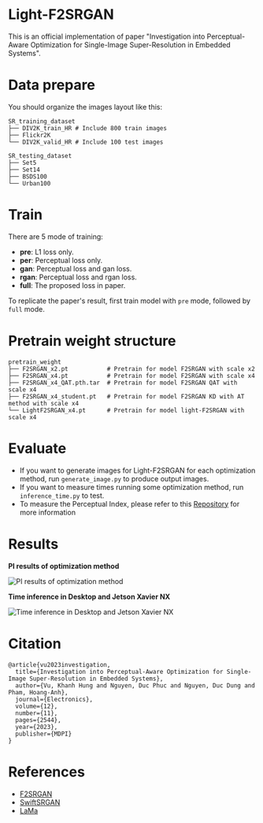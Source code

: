 # Light-F2SRGAN
This is an official implementation of paper "Investigation into Perceptual-Aware Optimization for Single-Image Super-Resolution in Embedded Systems".

# Data prepare
You should organize the images layout like this:

```shell
SR_training_dataset
├── DIV2K_train_HR # Include 800 train images
├── Flickr2K
└── DIV2K_valid_HR # Include 100 test images

SR_testing_dataset
├── Set5
├── Set14
├── BSDS100
└── Urban100
```

# Train
There are 5 mode of training:
- **pre**: L1 loss only.
- **per**: Perceptual loss only.
- **gan**: Perceptual loss and gan loss.
- **rgan**: Perceptual loss and rgan loss.
- **full**: The proposed loss in paper.  

To replicate the paper's result, first train model with `pre` mode, followed by `full` mode.

# Pretrain weight structure
```shell
pretrain_weight
├── F2SRGAN_x2.pt           # Pretrain for model F2SRGAN with scale x2
├── F2SRGAN_x4.pt           # Pretrain for model F2SRGAN with scale x4
├── F2SRGAN_x4_QAT.pth.tar  # Pretrain for model F2SRGAN QAT with scale x4
├── F2SRGAN_x4_student.pt   # Pretrain for model F2SRGAN KD with AT method with scale x4
└── LightF2SRGAN_x4.pt      # Pretrain for model light-F2SRGAN with scale x4
```

# Evaluate
- If you want to generate images for Light-F2SRGAN for each optimization method, run `generate_image.py` to produce output images.
- If you want to measure times running some optimization method, run `inference_time.py` to test.
- To measure the Perceptual Index, please refer to this [Repository](https://github.com/roimehrez/PIRM2018) for more information

# Results
**PI results of optimization method**

![PI results of optimization method](https://github.com/khanhhungvu1508/Light-F2SRGAN/assets/69689114/a1a993d3-05f6-4f3b-8f55-7953bc10ea47)

**Time inference in Desktop and Jetson Xavier NX**

![Time inference in Desktop and Jetson Xavier NX](https://github.com/khanhhungvu1508/Light-F2SRGAN/assets/69689114/5756f1a0-a528-4a5c-95c5-67f3be19fc70)


# Citation
```
@article{vu2023investigation,
  title={Investigation into Perceptual-Aware Optimization for Single-Image Super-Resolution in Embedded Systems},
  author={Vu, Khanh Hung and Nguyen, Duc Phuc and Nguyen, Duc Dung and Pham, Hoang-Anh},
  journal={Electronics},
  volume={12},
  number={11},
  pages={2544},
  year={2023},
  publisher={MDPI}
}
```

# References
- [F2SRGAN](https://github.com/bibom108/F2SRGAN)
- [SwiftSRGAN](https://github.com/Koushik0901/Swift-SRGAN)
- [LaMa](https://github.com/advimman/lama)
